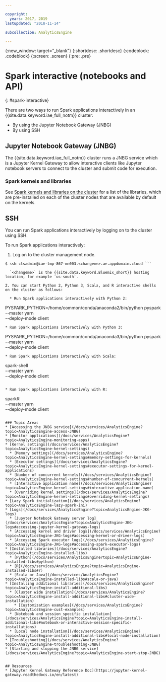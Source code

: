 ```yaml
---

copyright:
  years: 2017, 2019
lastupdated: "2018-11-14"

subcollection: AnalyticsEngine

---
```


<!-- Attribute definitions -->
{:new_window: target="_blank"}
{:shortdesc: .shortdesc}
{:codeblock: .codeblock}
{:screen: .screen}
{:pre: .pre}

# Spark interactive (notebooks and API)
{: #spark-interactive}

There are two ways to run Spark applications interactively in an {{site.data.keyword.iae_full_notm}} cluster:

* By using the Jupyter Notebook Gateway (JNBG)
* By using SSH

## Jupyter Notebook Gateway (JNBG)

The {{site.data.keyword.iae_full_notm}} cluster runs a JNBG service which is a Jupyter Kernel Gateway to allow interactive clients like Jupyter notebook servers to connect to the cluster and submit code for execution.

### Spark kernels and libraries

See [Spark kernels and libraries on the cluster](/docs/services/AnalyticsEngine?topic=AnalyticsEngine-installed-libs) for a list of the libraries, which are pre-installed on each of the cluster nodes that are available by default on the kernels.

## SSH

You can run Spark applications interactively by logging on to the cluster using SSH.

To run Spark applications interactively:

1. Log on to the cluster management node.
```
$ ssh clsadmin@iae-tmp-867-mn003.<changeme>.ae.appdomain.cloud ```

  `<changeme>` is the {{site.data.keyword.Bluemix_short}} hosting location, for example `us-south`.

2. You can start Python 2, Python 3, Scala, and R interactive shells on the cluster as follows:

  * Run Spark applications interactively with Python 2:
```
PYSPARK_PYTHON=/home/common/conda/anaconda2/bin/python pyspark \
     --master yarn \
     --deploy-mode client
 ```
 * Run Spark applications interactively with Python 3:
```
PYSPARK_PYTHON=/home/common/conda/anaconda3/bin/python pyspark \
     --master yarn \
     --deploy-mode client
 ```
 * Run Spark applications interactively with Scala:
 ```
 spark-shell \
    --master yarn \
    --deploy-mode client
  ```

  * Run Spark applications interactively with R:
```
sparkR \
     --master yarn \
     --deploy-mode client
```

### Topic Areas
* [Accessing the JNBG service](/docs/services/AnalyticsEngine?topic=AnalyticsEngine-access-JNBG)
* [Monitor applications](/docs/services/AnalyticsEngine?topic=AnalyticsEngine-monitoring-apps)
* [Kernel settings](/docs/services/AnalyticsEngine?topic=AnalyticsEngine-kernel-settings)
  * [Memory settings](/docs/services/AnalyticsEngine?topic=AnalyticsEngine-kernel-settings#memory-settings-for-kernels)
  * [Executor settings](/docs/services/AnalyticsEngine?topic=AnalyticsEngine-kernel-settings#executor-settings-for-kernel-applications)
  * [Number of concurrent kernels](/docs/services/AnalyticsEngine?topic=AnalyticsEngine-kernel-settings#number-of-concurrent-kernels)
  * [Interactive application name](/docs/services/AnalyticsEngine?topic=AnalyticsEngine-kernel-settings#interactive-application-name)
  * [Overriding kernel settings](/docs/services/AnalyticsEngine?topic=AnalyticsEngine-kernel-settings#overriding-kernel-settings)
* [Lazy Spark initialization](/docs/services/AnalyticsEngine?topic=AnalyticsEngine-lazy-spark-ini)
* [Logs](/docs/services/AnalyticsEngine?topic=AnalyticsEngine-JKG-logs)
  * [Jupyter Notebook Gateway server log](/docs/services/AnalyticsEngine?topic=AnalyticsEngine-JKG-logs#accessing-jupyter-kernel-gateway-logs)
  * [Accessing kernel and driver logs](/docs/services/AnalyticsEngine?topic=AnalyticsEngine-JKG-logs#accessing-kernel-or-driver-logs)
  * [Accessing Spark executor logs](/docs/services/AnalyticsEngine?topic=AnalyticsEngine-JKG-logs#accessing-spark-executor-logs)
* [Installed libraries](/docs/services/AnalyticsEngine?topic=AnalyticsEngine-installed-libs)
  * [Python](/docs/services/AnalyticsEngine?topic=AnalyticsEngine-installed-libs#python)
  * [R](/docs/services/AnalyticsEngine?topic=AnalyticsEngine-installed-libs#r)
  * [Scala or Java](/docs/services/AnalyticsEngine?topic=AnalyticsEngine-installed-libs#scala-or-java)
* [Installing additional libraries](/docs/services/AnalyticsEngine?topic=AnalyticsEngine-install-additional-libs)
  * [Cluster wide installation](/docs/services/AnalyticsEngine?topic=AnalyticsEngine-install-additional-libs#cluster-wide-installation)
    * [Customization examples](/docs/services/AnalyticsEngine?topic=AnalyticsEngine-cust-examples)
  * [Notebook and session specific installation](/docs/services/AnalyticsEngine?topic=AnalyticsEngine-install-additional-libs#notebook-or-interactive-session-specific-installations)
  * [Local node installation](/docs/services/AnalyticsEngine?topic=AnalyticsEngine-install-additional-libs#local-node-installation)
* [Troubleshooting](/docs/services/AnalyticsEngine?topic=AnalyticsEngine-troubleshooting-JNBG)
* [Starting and stopping the JNBG service](/docs/services/AnalyticsEngine?topic=AnalyticsEngine-start-stop-JNBG)


## Resources
* [Jupyter Kernel Gateway Reference Doc](https://jupyter-kernel-gateway.readthedocs.io/en/latest)

